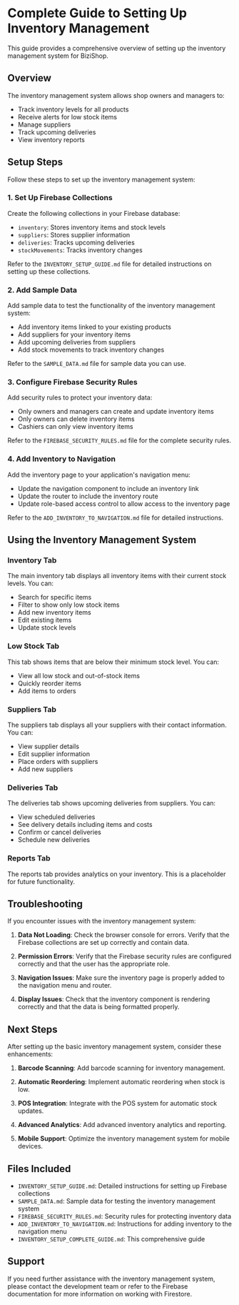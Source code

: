 # Complete Guide to Setting Up Inventory Management

This guide provides a comprehensive overview of setting up the inventory management system for BiziShop.

## Overview

The inventory management system allows shop owners and managers to:

- Track inventory levels for all products
- Receive alerts for low stock items
- Manage suppliers
- Track upcoming deliveries
- View inventory reports

## Setup Steps

Follow these steps to set up the inventory management system:

### 1. Set Up Firebase Collections

Create the following collections in your Firebase database:

- `inventory`: Stores inventory items and stock levels
- `suppliers`: Stores supplier information
- `deliveries`: Tracks upcoming deliveries
- `stockMovements`: Tracks inventory changes

Refer to the `INVENTORY_SETUP_GUIDE.md` file for detailed instructions on setting up these collections.

### 2. Add Sample Data

Add sample data to test the functionality of the inventory management system:

- Add inventory items linked to your existing products
- Add suppliers for your inventory items
- Add upcoming deliveries from suppliers
- Add stock movements to track inventory changes

Refer to the `SAMPLE_DATA.md` file for sample data you can use.

### 3. Configure Firebase Security Rules

Add security rules to protect your inventory data:

- Only owners and managers can create and update inventory items
- Only owners can delete inventory items
- Cashiers can only view inventory items

Refer to the `FIREBASE_SECURITY_RULES.md` file for the complete security rules.

### 4. Add Inventory to Navigation

Add the inventory page to your application's navigation menu:

- Update the navigation component to include an inventory link
- Update the router to include the inventory route
- Update role-based access control to allow access to the inventory page

Refer to the `ADD_INVENTORY_TO_NAVIGATION.md` file for detailed instructions.

## Using the Inventory Management System

### Inventory Tab

The main inventory tab displays all inventory items with their current stock levels. You can:

- Search for specific items
- Filter to show only low stock items
- Add new inventory items
- Edit existing items
- Update stock levels

### Low Stock Tab

This tab shows items that are below their minimum stock level. You can:

- View all low stock and out-of-stock items
- Quickly reorder items
- Add items to orders

### Suppliers Tab

The suppliers tab displays all your suppliers with their contact information. You can:

- View supplier details
- Edit supplier information
- Place orders with suppliers
- Add new suppliers

### Deliveries Tab

The deliveries tab shows upcoming deliveries from suppliers. You can:

- View scheduled deliveries
- See delivery details including items and costs
- Confirm or cancel deliveries
- Schedule new deliveries

### Reports Tab

The reports tab provides analytics on your inventory. This is a placeholder for future functionality.

## Troubleshooting

If you encounter issues with the inventory management system:

1. **Data Not Loading**: Check the browser console for errors. Verify that the Firebase collections are set up correctly and contain data.

2. **Permission Errors**: Verify that the Firebase security rules are configured correctly and that the user has the appropriate role.

3. **Navigation Issues**: Make sure the inventory page is properly added to the navigation menu and router.

4. **Display Issues**: Check that the inventory component is rendering correctly and that the data is being formatted properly.

## Next Steps

After setting up the basic inventory management system, consider these enhancements:

1. **Barcode Scanning**: Add barcode scanning for inventory management.

2. **Automatic Reordering**: Implement automatic reordering when stock is low.

3. **POS Integration**: Integrate with the POS system for automatic stock updates.

4. **Advanced Analytics**: Add advanced inventory analytics and reporting.

5. **Mobile Support**: Optimize the inventory management system for mobile devices.

## Files Included

- `INVENTORY_SETUP_GUIDE.md`: Detailed instructions for setting up Firebase collections
- `SAMPLE_DATA.md`: Sample data for testing the inventory management system
- `FIREBASE_SECURITY_RULES.md`: Security rules for protecting inventory data
- `ADD_INVENTORY_TO_NAVIGATION.md`: Instructions for adding inventory to the navigation menu
- `INVENTORY_SETUP_COMPLETE_GUIDE.md`: This comprehensive guide

## Support

If you need further assistance with the inventory management system, please contact the development team or refer to the Firebase documentation for more information on working with Firestore.
